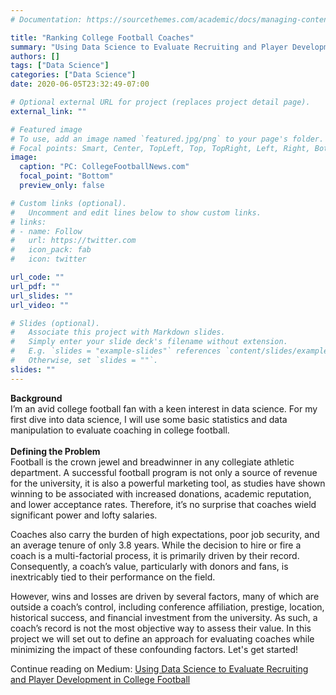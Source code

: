 ```yaml
---
# Documentation: https://sourcethemes.com/academic/docs/managing-content/

title: "Ranking College Football Coaches"
summary: "Using Data Science to Evaluate Recruiting and Player Development in College Football"
authors: []
tags: ["Data Science"]
categories: ["Data Science"]
date: 2020-06-05T23:32:49-07:00

# Optional external URL for project (replaces project detail page).
external_link: ""

# Featured image
# To use, add an image named `featured.jpg/png` to your page's folder.
# Focal points: Smart, Center, TopLeft, Top, TopRight, Left, Right, BottomLeft, Bottom, BottomRight.
image:
  caption: "PC: CollegeFootballNews.com"
  focal_point: "Bottom"
  preview_only: false

# Custom links (optional).
#   Uncomment and edit lines below to show custom links.
# links:
# - name: Follow
#   url: https://twitter.com
#   icon_pack: fab
#   icon: twitter

url_code: ""
url_pdf: ""
url_slides: ""
url_video: ""

# Slides (optional).
#   Associate this project with Markdown slides.
#   Simply enter your slide deck's filename without extension.
#   E.g. `slides = "example-slides"` references `content/slides/example-slides.md`.
#   Otherwise, set `slides = ""`.
slides: ""
---
```


<b>Background</b><br>
I’m an avid college football fan with a keen interest in data science. For my first dive into data science, I will use some basic statistics and data manipulation to evaluate coaching in college football.
<br><br>
<b>Defining the Problem</b><br>
Football is the crown jewel and breadwinner in any collegiate athletic department. A successful football program is not only a source of revenue for the university, it is also a powerful marketing tool, as studies have shown winning to be associated with increased donations, academic reputation, and lower acceptance rates. Therefore, it’s no surprise that coaches wield significant power and lofty salaries.

Coaches also carry the burden of high expectations, poor job security, and an average tenure of only 3.8 years. While the decision to hire or fire a coach is a multi-factorial process, it is primarily driven by their record. Consequently, a coach’s value, particularly with donors and fans, is inextricably tied to their performance on the field.

However, wins and losses are driven by several factors, many of which are outside a coach’s control, including conference affiliation, prestige, location, historical success, and financial investment from the university. As such, a coach’s record is not the most objective way to assess their value. In this project we will set out to define an approach for evaluating coaches while minimizing the impact of these confounding factors. Let's get started!

Continue reading on Medium: <a href="https://medium.com/@arsakhare87/using-data-science-to-evaluate-recruiting-and-player-development-in-college-football-a8c5c5cd447d"> Using Data Science to Evaluate Recruiting and Player Development in College Football </a>

